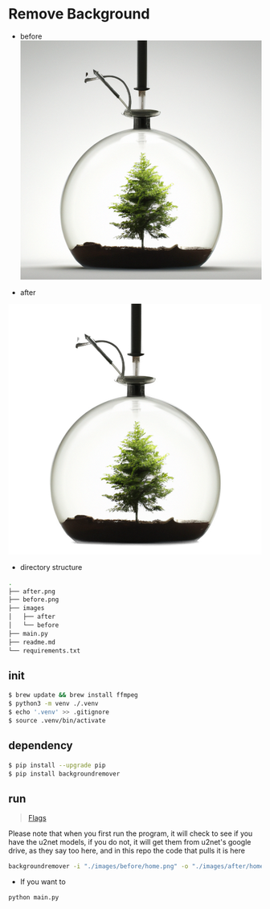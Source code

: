 # Remove Background

- before
![](./before.png)

- after

![](./after.png)

- directory structure

```bash
.
├── after.png
├── before.png
├── images
│   ├── after
│   └── before
├── main.py
├── readme.md
└── requirements.txt
```

## init

```bash
$ brew update && brew install ffmpeg
$ python3 -m venv ./.venv
$ echo '.venv' >> .gitignore
$ source .venv/bin/activate
```

## dependency

```bash
$ pip install --upgrade pip
$ pip install backgroundremover

```

## run
> [Flags](https://github.com/nadermx/backgroundremover/blob/bcb82f429df39d60612e73510812c01f2e11bf56/backgroundremover/cmd/cli.py#L13)

Please note that when you first run the program, it will check to see if you have the u2net models, if you do not, it will get them from u2net's google drive, as they say too here, and in this repo the code that pulls it is here


```bash
backgroundremover -i "./images/before/home.png" -o "./images/after/home.png" -a -ae 15
```

- If you want to 

```bash
python main.py
```